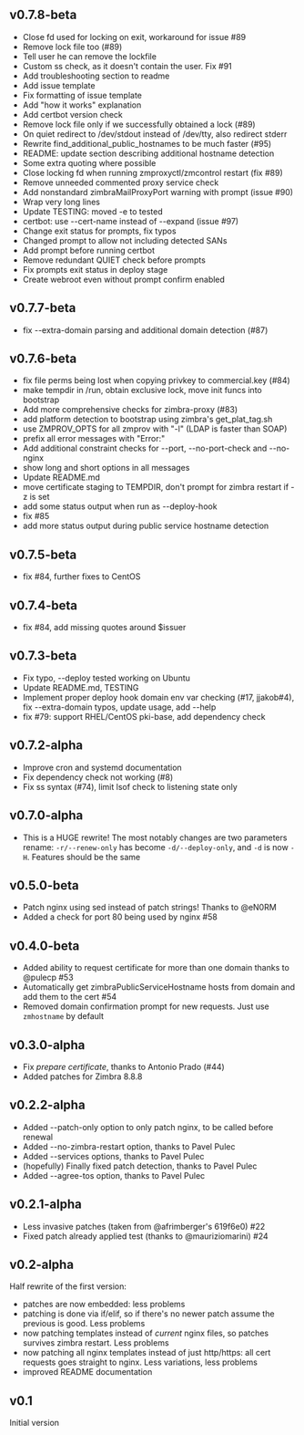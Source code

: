 ## v0.7.8-beta

* Close fd used for locking on exit, workaround for issue #89
* Remove lock file too (#89)
* Tell user he can remove the lockfile
* Custom ss check, as it doesn't contain the user. Fix #91
* Add troubleshooting section to readme
* Add issue template
* Fix formatting of issue template
* Add "how it works" explanation
* Add certbot version check
* Remove lock file only if we successfully obtained a lock (#89)
* On quiet redirect to /dev/stdout instead of /dev/tty, also redirect stderr
* Rewrite find_additional_public_hostnames to be much faster (#95)
* README: update section describing additional hostname detection
* Some extra quoting where possible
* Close locking fd when running zmproxyctl/zmcontrol restart (fix #89)
* Remove unneeded commented proxy service check
* Add nonstandard zimbraMailProxyPort warning with prompt (issue #90)
* Wrap very long lines
* Update TESTING: moved -e to tested
* certbot: use --cert-name instead of --expand (issue #97)
* Change exit status for prompts, fix typos
* Changed prompt to allow not including detected SANs
* Add prompt before running certbot
* Remove redundant QUIET check before prompts
* Fix prompts exit status in deploy stage
* Create webroot even without prompt confirm enabled

## v0.7.7-beta

* fix --extra-domain parsing and additional domain detection (#87)

## v0.7.6-beta

* fix file perms being lost when copying privkey to commercial.key (#84)
* make tempdir in /run, obtain exclusive lock, move init funcs into bootstrap
* Add more comprehensive checks for zimbra-proxy (#83)
* add platform detection to bootstrap using zimbra's get_plat_tag.sh
* use ZMPROV_OPTS for all zmprov with "-l" (LDAP is faster than SOAP)
* prefix all error messages with "Error:"
* Add additional constraint checks for --port, --no-port-check and --no-nginx
* show long and short options in all messages
* Update README.md
* move certificate staging to TEMPDIR, don't prompt for zimbra restart if -z is set
* add some status output when run as --deploy-hook
* fix #85
* add more status output during public service hostname detection

## v0.7.5-beta

* fix #84, further fixes to CentOS

## v0.7.4-beta

* fix #84, add missing quotes around $issuer

## v0.7.3-beta

* Fix typo, --deploy tested working on Ubuntu
* Update README.md, TESTING
* Implement proper deploy hook domain env var checking (#17, jjakob#4), fix --extra-domain typos, update usage, add --help
* fix #79: support RHEL/CentOS pki-base, add dependency check

## v0.7.2-alpha

* Improve cron and systemd documentation
* Fix dependency check not working (#8)
* Fix ss syntax (#74), limit lsof check to listening state only

## v0.7.0-alpha

* This is a HUGE rewrite! The most notably changes are two parameters rename: `-r/--renew-only` has become `-d/--deploy-only`, 
and `-d` is now `-H`. Features should be the same

## v0.5.0-beta

* Patch nginx using sed instead of patch strings! Thanks to @eN0RM
* Added a check for port 80 being used by nginx #58

## v0.4.0-beta

* Added ability to request certificate for more than one domain thanks to @pulecp #53 
* Automatically get zimbraPublicServiceHostname hosts from domain and add them to the cert #54
* Removed domain confirmation prompt for new requests. Just use `zmhostname` by default

## v0.3.0-alpha

* Fix *prepare certificate*, thanks to Antonio Prado (#44)
* Added patches for Zimbra 8.8.8

## v0.2.2-alpha

* Added --patch-only option to only patch nginx, to be called before renewal
* Added --no-zimbra-restart option, thanks to Pavel Pulec
* Added --services options, thanks to Pavel Pulec
* (hopefully) Finally fixed patch detection, thanks to Pavel Pulec
* Added --agree-tos option, thanks to Pavel Pulec

## v0.2.1-alpha

* Less invasive patches (taken from @afrimberger's 619f6e0) #22
* Fixed patch already applied test (thanks to @mauriziomarini) #24 

## v0.2-alpha

Half rewrite of the first version:
* patches are now embedded: less problems
* patching is done via if/elif, so if there's no newer patch assume the previous is good. Less problems
* now patching templates instead of *current* nginx files, so patches survives zimbra restart. Less problems
* now patching all nginx templates instead of just http/https: all cert requests goes straight to nginx. Less variations, less problems
* improved README documentation

## v0.1

Initial version
